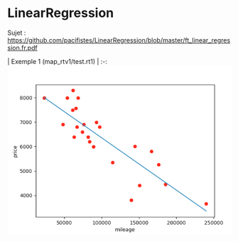 # LinearRegression

Sujet : https://github.com/pacifistes/LinearRegression/blob/master/ft_linear_regression.fr.pdf

| Exemple 1 (map_rtv1/test.rt1) |
:-:
![alt tag](https://github.com/pacifistes/LinearRegression/blob/master/exemple.png)
